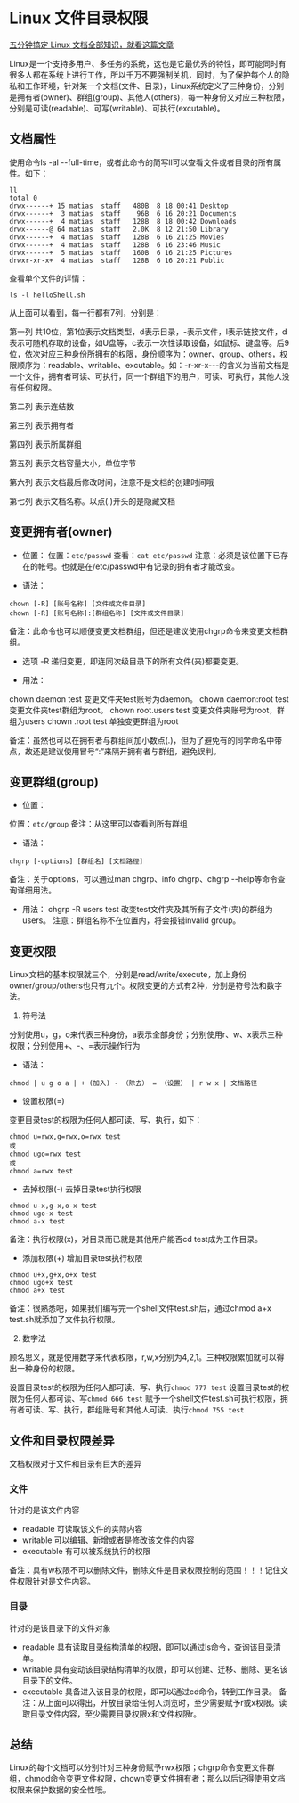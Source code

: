 # Linux 文件目录权限

[五分钟搞定 Linux 文档全部知识，就看这篇文章](https://www.cnblogs.com/magedu/p/10635003.html)

Linux是一个支持多用户、多任务的系统，这也是它最优秀的特性，即可能同时有很多人都在系统上进行工作，所以千万不要强制关机，同时，为了保护每个人的隐私和工作环境，针对某一个文档(文件、目录)，Linux系统定义了三种身份，分别是拥有者(owner)、群组(group)、其他人(others)，每一种身份又对应三种权限，分别是可读(readable)、可写(writable)、可执行(excutable)。

## 文档属性

使用命令ls -al --full-time，或者此命令的简写ll可以查看文件或者目录的所有属性。如下：
```
ll
total 0
drwx------+ 15 matias  staff   480B  8 18 00:41 Desktop
drwx------+  3 matias  staff    96B  6 16 20:21 Documents
drwx------+  4 matias  staff   128B  8 18 00:42 Downloads
drwx------@ 64 matias  staff   2.0K  8 12 21:50 Library
drwx------+  4 matias  staff   128B  6 16 21:25 Movies
drwx------+  4 matias  staff   128B  6 16 23:46 Music
drwx------+  5 matias  staff   160B  6 16 21:25 Pictures
drwxr-xr-x+  4 matias  staff   128B  6 16 20:21 Public
```
查看单个文件的详情：
```
ls -l helloShell.sh
```
从上面可以看到，每一行都有7列，分别是：

第一列
共10位，第1位表示文档类型，d表示目录，-表示文件，l表示链接文件，d表示可随机存取的设备，如U盘等，c表示一次性读取设备，如鼠标、键盘等。后9位，依次对应三种身份所拥有的权限，身份顺序为：owner、group、others，权限顺序为：readable、writable、excutable。如：-r-xr-x---的含义为当前文档是一个文件，拥有者可读、可执行，同一个群组下的用户，可读、可执行，其他人没有任何权限。

第二列
表示连结数

第三列
表示拥有者

第四列
表示所属群组

第五列
表示文档容量大小，单位字节

第六列
表示文档最后修改时间，注意不是文档的创建时间哦

第七列
表示文档名称。以点(.)开头的是隐藏文档

## 变更拥有者(owner)

* 位置：
位置：`etc/passwd`
查看：`cat etc/passwd`
注意：必须是该位置下已存在的帐号。也就是在/etc/passwd中有记录的拥有者才能改变。

* 语法：
```
chown [-R] [账号名称] [文件或文件目录]
chown [-R] [账号名称]:[群组名称] [文件或文件目录]
```
备注：此命令也可以顺便变更文档群组，但还是建议使用chgrp命令来变更文档群组。

* 选项
-R 递归变更，即连同次级目录下的所有文件(夹)都要变更。

* 用法：

chown daemon test 变更文件夹test账号为daemon。
chown daemon:root test 变更文件夹test群组为root。
chown root.users test 变更文件夹账号为root，群组为users
chown .root test 单独变更群组为root

备注：虽然也可以在拥有者与群组间加小数点(.)，但为了避免有的同学命名中带点，故还是建议使用冒号“:”来隔开拥有者与群组，避免误判。

## 变更群组(group)

* 位置：

位置：`etc/group`
备注：从这里可以查看到所有群组

* 语法：
```
chgrp [-options] [群组名] [文档路径]
```
备注：关于options，可以通过man chgrp、info chgrp、chgrp --help等命令查询详细用法。

* 用法：
chgrp -R users test 改变test文件夹及其所有子文件(夹)的群组为users。
注意：群组名称不在位置内，将会报错invalid group。

## 变更权限

Linux文档的基本权限就三个，分别是read/write/execute，加上身份owner/group/others也只有九个。权限变更的方式有2种，分别是符号法和数字法。

1. 符号法

分别使用u，g，o来代表三种身份，a表示全部身份；分别使用r、w、x表示三种权限；分别使用+、-、=表示操作行为

* 语法：
```
chmod | u g o a | + (加入) - （除去） = （设置） | r w x | 文档路径
```

* 设置权限(=)

变更目录test的权限为任何人都可读、写、执行，如下：
```
chmod u=rwx,g=rwx,o=rwx test
或
chmod ugo=rwx test
或
chmod a=rwx test
```

* 去掉权限(-)
去掉目录test执行权限
```
chmod u-x,g-x,o-x test
chmod ugo-x test
chmod a-x test
```
备注：执行权限(x)，对目录而已就是其他用户能否cd test成为工作目录。

* 添加权限(+)
增加目录test执行权限
```
chmod u+x,g+x,o+x test
chmod ugo+x test
chmod a+x test
```
备注：很熟悉吧，如果我们编写完一个shell文件test.sh后，通过chmod a+x test.sh就添加了文件执行权限。

2. 数字法

顾名思义，就是使用数字来代表权限，r,w,x分别为4,2,1。三种权限累加就可以得出一种身份的权限。

设置目录test的权限为任何人都可读、写、执行`chmod 777 test`
设置目录test的权限为任何人都可读、写`chmod 666 test`
赋予一个shell文件test.sh可执行权限，拥有者可读、写、执行，群组账号和其他人可读、执行`chmod 755 test`

## 文件和目录权限差异

文档权限对于文件和目录有巨大的差异

### 文件

针对的是该文件内容

* readable 可读取该文件的实际内容
* writable 可以编辑、新增或者是修改该文件的内容
* executable 有可以被系统执行的权限

备注：具有w权限不可以删除文件，删除文件是目录权限控制的范围！！！记住文件权限针对是文件内容。

### 目录
针对的是该目录下的文件对象

* readable 具有读取目录结构清单的权限，即可以通过ls命令，查询该目录清单。
* writable 具有变动该目录结构清单的权限，即可以创建、迁移、删除、更名该目录下的文件。
* executable 具备进入该目录的权限，即可以通过cd命令，转到工作目录。
备注：从上面可以得出，开放目录给任何人浏览时，至少需要赋予r或x权限。读取目录文件内容，至少需要目录权限x和文件权限r。

## 总结

Linux的每个文档可以分别针对三种身份赋予rwx权限；chgrp命令变更文件群组，chmod命令变更文件权限，chown变更文件拥有者；那么以后记得使用文档权限来保护数据的安全性哦。